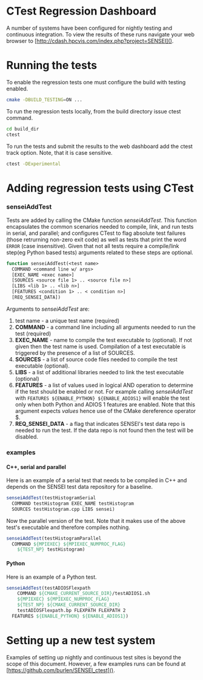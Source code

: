 # CTest Regression Dashboard

A number of systems have been configured for nightly testing and continuous integration.
To view the results of these runs navigate your web browser to [http://cdash.hpcvis.com/index.php?project=SENSEI]().

# Running the tests

To enable the regression tests one must configure the build with testing enabled.
```bash
cmake -DBUILD_TESTING=ON ...
```
To run the regression tests locally, from the build directory issue ctest command.
```bash
cd build_dir
ctest
```
To run the tests and submit the results to the web dashboard add the ctest track option. Note, that it is case sensitive.
```bash
ctest -DExperimental
```

# Adding regression tests using CTest

### senseiAddTest

Tests are added by calling the CMake function *senseiAddTest*. This function
encapsulates the common scenarios needed to compile, link, and run tests in
serial, and parallel; and configures CTest to flag absolute test failures
(those retrurning non-zero exit code) as well as tests that print the word
`ERROR` (case insensitive). Given that not all tests require a compile/link
step(eg Python based tests) arguments related to these steps are optional.
```CMake
function senseiAddTest(<test name>
  COMMAND <command line w/ args>
  [EXEC_NAME <exec name>]
  [SOURCES <source file 1> .. <source file n>]
  [LIBS <lib 1> .. <lib n>]
  [FEATURES <condition 1> .. < condition n>]
  [REQ_SENSEI_DATA])
```
Arguments to *senseiAddTest* are:
1. test name - a unique test name (required)
2. **COMMAND** - a command line including all arguments needed to run the test (required)
3. **EXEC_NAME** - name to compile the test executable to (optional). If not given then the test name is used. Compilation of a test executable is triggered by the presence of a list of SOURCES.
3. **SOURCES** - a list of source code files needed to compile the test executable (optional).
4. **LIBS** - a list of additional libraries needed to link the test executable (optional)
5. **FEATURES** - a list of values used in logical AND operation to determine if the test should be enabled or not. For example calling *senseiAddTest* with `FEATURES ${ENABLE_PYTHON} ${ENABLE_ADIOS1}` will enable the test only when both Python and ADIOS 1 features are enabled. Note that this argument expects *values* hence use of the CMake dereference operator $.
6. **REQ_SENSEI_DATA** - a flag that indicates SENSEI's test data repo is needed to run the test. If the data repo is not found then the test will be disabled.

### examples
#### C++, serial and parallel
Here is an example of a serial test that needs to be compiled in C++ and depends on the SENSEI test data repository for a baseline.
```CMake
senseiAddTest(testHistogramSerial
  COMMAND testHistogram EXEC_NAME testHistogram
  SOURCES testHistogram.cpp LIBS sensei)
```
Now the parallel version of the test. Note that it makes use of the above test's executable and therefore compiles nothing.
```CMake
senseiAddTest(testHistogramParallel
  COMMAND ${MPIEXEC} ${MPIEXEC_NUMPROC_FLAG}
    ${TEST_NP} testHistogram)
```

#### Python

Here is an example of a Python test.
```CMake
senseiAddTest(testADIOSFlexpath
    COMMAND ${CMAKE_CURRENT_SOURCE_DIR}/testADIOS1.sh
    ${MPIEXEC} ${MPIEXEC_NUMPROC_FLAG}
    ${TEST_NP} ${CMAKE_CURRENT_SOURCE_DIR}
    testADIOSFlexpath.bp FLEXPATH FLEXPATH 2
  FEATURES ${ENABLE_PYTHON} ${ENABLE_ADIOS1})
```

# Setting up a new test system

Examples of setting up nightly and continuous test sites is beyond the scope of this document.
However, a few examples runs can be found at [https://github.com/burlen/SENSEI_ctest]().
